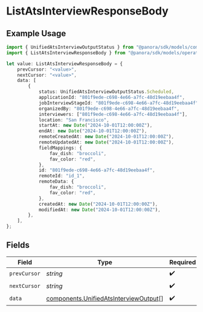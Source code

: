 # ListAtsInterviewResponseBody

## Example Usage

```typescript
import { UnifiedAtsInterviewOutputStatus } from "@panora/sdk/models/components";
import { ListAtsInterviewResponseBody } from "@panora/sdk/models/operations";

let value: ListAtsInterviewResponseBody = {
    prevCursor: "<value>",
    nextCursor: "<value>",
    data: [
        {
            status: UnifiedAtsInterviewOutputStatus.Scheduled,
            applicationId: "801f9ede-c698-4e66-a7fc-48d19eebaa4f",
            jobInterviewStageId: "801f9ede-c698-4e66-a7fc-48d19eebaa4f",
            organizedBy: "801f9ede-c698-4e66-a7fc-48d19eebaa4f",
            interviewers: ["801f9ede-c698-4e66-a7fc-48d19eebaa4f"],
            location: "San Francisco",
            startAt: new Date("2024-10-01T12:00:00Z"),
            endAt: new Date("2024-10-01T12:00:00Z"),
            remoteCreatedAt: new Date("2024-10-01T12:00:00Z"),
            remoteUpdatedAt: new Date("2024-10-01T12:00:00Z"),
            fieldMappings: {
                fav_dish: "broccoli",
                fav_color: "red",
            },
            id: "801f9ede-c698-4e66-a7fc-48d19eebaa4f",
            remoteId: "id_1",
            remoteData: {
                fav_dish: "broccoli",
                fav_color: "red",
            },
            createdAt: new Date("2024-10-01T12:00:00Z"),
            modifiedAt: new Date("2024-10-01T12:00:00Z"),
        },
    ],
};
```

## Fields

| Field                                                                                          | Type                                                                                           | Required                                                                                       | Description                                                                                    |
| ---------------------------------------------------------------------------------------------- | ---------------------------------------------------------------------------------------------- | ---------------------------------------------------------------------------------------------- | ---------------------------------------------------------------------------------------------- |
| `prevCursor`                                                                                   | *string*                                                                                       | :heavy_check_mark:                                                                             | N/A                                                                                            |
| `nextCursor`                                                                                   | *string*                                                                                       | :heavy_check_mark:                                                                             | N/A                                                                                            |
| `data`                                                                                         | [components.UnifiedAtsInterviewOutput](../../models/components/unifiedatsinterviewoutput.md)[] | :heavy_check_mark:                                                                             | N/A                                                                                            |